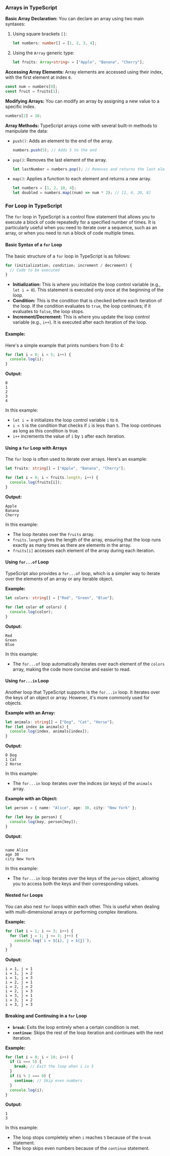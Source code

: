 ### **Arrays in TypeScript**

**Basic Array Declaration:** You can declare an array using two main syntaxes:

1.  Using square brackets `[]`:

    ```ts
    let numbers: number[] = [1, 2, 3, 4];
    ```

2.  Using the `Array` generic type:

    ```ts
    let fruits: Array<string> = ["Apple", "Banana", "Cherry"];
    ```

**Accessing Array Elements:** Array elements are accessed using their index, with the first element at index `0`.

```ts
const num = numbers[0];
const fruit = fruits[1];
```

**Modifying Arrays:** You can modify an array by assigning a new value to a specific index.

```ts
numbers[2] = 10;
```

**Array Methods:** TypeScript arrays come with several built-in methods to manipulate the data:

- `push()`: Adds an element to the end of the array.

  ```ts
  numbers.push(5); // Adds 5 to the end
  ```

- `pop()`: Removes the last element of the array.

  ```ts
  let lastNumber = numbers.pop(); // Removes and returns the last element
  ```

- `map()`: Applies a function to each element and returns a new array.
  ```ts
  let numbers = [1, 2, 10, 4];
  let doubled = numbers.map((num) => num * 2); // [2, 4, 20, 8]
  ```

### **For Loop in TypeScript**

The `for` loop in TypeScript is a control flow statement that allows you to execute a block of code repeatedly for a specified number of times. It is particularly useful when you need to iterate over a sequence, such as an array, or when you need to run a block of code multiple times.

#### **Basic Syntax of a `for` Loop**

The basic structure of a `for` loop in TypeScript is as follows:

```ts
for (initialization; condition; increment / decrement) {
  // Code to be executed
}
```

- **Initialization:** This is where you initialize the loop control variable (e.g., `let i = 0`). This statement is executed only once at the beginning of the loop.
- **Condition:** This is the condition that is checked before each iteration of the loop. If the condition evaluates to `true`, the loop continues; if it evaluates to `false`, the loop stops.
- **Increment/Decrement:** This is where you update the loop control variable (e.g., `i++`). It is executed after each iteration of the loop.

#### **Example:**

Here's a simple example that prints numbers from 0 to 4:

```ts
for (let i = 0; i < 5; i++) {
  console.log(i);
}
```

**Output:**

```
0
1
2
3
4
```

In this example:

- `let i = 0` initializes the loop control variable `i` to `0`.
- `i < 5` is the condition that checks if `i` is less than `5`. The loop continues as long as this condition is true.
- `i++` increments the value of `i` by `1` after each iteration.

#### **Using a `for` Loop with Arrays**

The `for` loop is often used to iterate over arrays. Here's an example:

```ts
let fruits: string[] = ["Apple", "Banana", "Cherry"];

for (let i = 0; i < fruits.length; i++) {
  console.log(fruits[i]);
}
```

**Output:**

```
Apple
Banana
Cherry
```

In this example:

- The loop iterates over the `fruits` array.
- `fruits.length` gives the length of the array, ensuring that the loop runs exactly as many times as there are elements in the array.
- `fruits[i]` accesses each element of the array during each iteration.

#### **Using `for...of` Loop**

TypeScript also provides a `for...of` loop, which is a simpler way to iterate over the elements of an array or any iterable object.

**Example:**

```ts
let colors: string[] = ["Red", "Green", "Blue"];

for (let color of colors) {
  console.log(color);
}
```

**Output:**

```
Red
Green
Blue
```

In this example:

- The `for...of` loop automatically iterates over each element of the `colors` array, making the code more concise and easier to read.

#### **Using `for...in` Loop**

Another loop that TypeScript supports is the `for...in` loop. It iterates over the keys of an object or array. However, it's more commonly used for objects.

**Example with an Array:**

```typescript
let animals: string[] = ["Dog", "Cat", "Horse"];
for (let index in animals) {
  console.log(index, animals[index]);
}
```

**Output:**

```
0 Dog
1 Cat
2 Horse
```

In this example:

- The `for...in` loop iterates over the indices (or keys) of the `animals` array.

**Example with an Object:**

```ts
let person = { name: "Alice", age: 30, city: "New York" };

for (let key in person) {
  console.log(key, person[key]);
}
```

**Output:**

```

name Alice
age 30
city New York

```

In this example:

- The `for...in` loop iterates over the keys of the `person` object, allowing you to access both the keys and their corresponding values.

#### **Nested `for` Loops**

You can also nest `for` loops within each other. This is useful when dealing with multi-dimensional arrays or performing complex iterations.

**Example:**

```ts
for (let i = 1; i <= 3; i++) {
  for (let j = 1; j <= 3; j++) {
    console.log(`i = ${i}, j = ${j}`);
  }
}
```

**Output:**

```
i = 1, j = 1
i = 1, j = 2
i = 1, j = 3
i = 2, j = 1
i = 2, j = 2
i = 2, j = 3
i = 3, j = 1
i = 3, j = 2
i = 3, j = 3

```

#### **Breaking and Continuing in a `for` Loop**

- **`break`:** Exits the loop entirely when a certain condition is met.
- **`continue`:** Skips the rest of the loop iteration and continues with the next iteration.

**Example:**

```ts
for (let i = 0; i < 10; i++) {
  if (i === 5) {
    break; // Exit the loop when i is 5
  }
  if (i % 2 === 0) {
    continue; // Skip even numbers
  }
  console.log(i);
}
```

**Output:**

```
1
3
```

In this example:

- The loop stops completely when `i` reaches `5` because of the `break` statement.
- The loop skips even numbers because of the `continue` statement.

